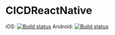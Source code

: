 # CICDReactNative

iOS: [![Build status](https://build.appcenter.ms/v0.1/apps/187976a2-dd77-4d8d-9b9f-931e394867e6/branches/dev/badge)](https://appcenter.ms)
Android: [![Build status](https://build.appcenter.ms/v0.1/apps/8e1ded82-0280-47fa-a184-ad86aee119b2/branches/dev/badge)](https://appcenter.ms)
